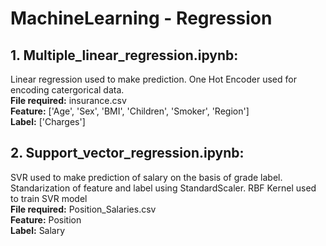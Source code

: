# MachineLearning - Regression

## 1. Multiple_linear_regression.ipynb: 
Linear regression used to make prediction. One Hot Encoder used for encoding catergorical data.<br>
**File required:** insurance.csv<br>
**Feature:** ['Age', 'Sex', 'BMI', 'Children', 'Smoker', 'Region']<br>
**Label:** ['Charges']

## 2. Support_vector_regression.ipynb: 
SVR used to make prediction of salary on the basis of grade label. Standarization of feature and label using StandardScaler. RBF Kernel used to train SVR model<br>
**File required:** Position_Salaries.csv<br>
**Feature:** Position <br>
**Label:** Salary <br>
